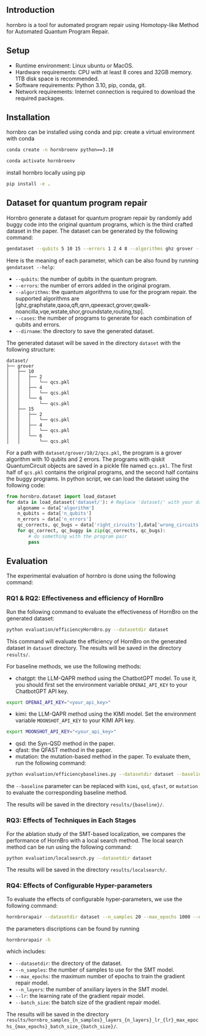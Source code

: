 ## Introduction
hornbro is a tool for automated program repair using Homotopy-like Method for Automated Quantum Program Repair.
## Setup
- Runtime environment: Linux ubuntu or MacOS.
- Hardware requirements: CPU with at least 8 cores and 32GB memory. 1TB disk space is recommended.
- Software requirements: Python 3.10, pip, conda, git.
- Network requirements: Internet connection is required to download the required packages.
## Installation
hornbro can be installed using conda and pip:
create a virtual environment with conda
```bash
conda create -n hornbroenv python==3.10
```
```bash
conda activate hornbroenv
```

install hornbro locally using pip

```bash
pip install -e .
```

## Dataset for quantum program repair
Hornbro generate a dataset for quantum program repair by randomly add buggy code into the original quantum programs, which is the third crafted dataset in the paper. The dataset can be generated by the following command:
```bash
gendataset --qubits 5 10 15 --errors 1 2 4 8 --algorithms ghz grover --cases 50 --dirname dataset
```
Here is the meaning of each parameter, which can be also found by running `gendataset --help`:
- `--qubits`: the number of qubits in the quantum program.
- `--errors`: the number of errors added in the original program.
- `--algorithms`: the quantum algorithms to use for the program repair. the supported algorithms are [ghz,graphstate,qaoa,qft,qnn,qpeexact,grover,qwalk-noancilla,vqe,wstate,shor,groundstate,routing,tsp].
- `--cases`: the number of programs to generate for each combination of qubits and errors.
- `--dirname`: the directory to save the generated dataset.

The generated dataset will be saved in the directory `dataset` with the following structure:
```
dataset/
├── grover
│   ├── 10
│   │   ├── 2
│   │   │   └── qcs.pkl
│   │   ├── 4
│   │   │   └── qcs.pkl
│   │   └── 6
│   │       └── qcs.pkl
│   ├── 15
│   │   ├── 2
│   │   │   └── qcs.pkl
│   │   ├── 4
│   │   │   └── qcs.pkl
│   │   └── 6
│   │       └── qcs.pkl
```
For a path with `dataset/grover/10/2/qcs.pkl`, the program is a grover algorithm with 10 qubits and 2 errors. The programs with qiskit QuantumCircuit objects are saved in a pickle file named `qcs.pkl`.
The first half of `qcs.pkl` contains the original programs, and the second half contains the buggy programs.
In python script, we can load the dataset using the following code:
```python
from hornbro.dataset import load_dataset
for data in load_dataset('dataset/'): # Replace 'dataset/' with your dataset directory.
    algoname = data['algorithm']
    n_qubits = data['n_qubits']
    n_errors = data['n_errors']
    qc_corrects, qc_bugs = data['right_circuits'],data['wrong_circuits']
    for qc_correct, qc_buggy in zip(qc_corrects, qc_bugs):
        # do something with the program pair
        pass
```

## Evaluation
The experimental evaluation of hornbro is done using the following command:
### RQ1 \& RQ2: Effectiveness and efficiency of HornBro
Run the following command to evaluate the effectiveness of HornBro on the generated dataset:
```bash
python evaluation/efficiencyHornBro.py --datasetdir dataset
```
This command will evaluate the efficiency of HornBro on the generated dataset in `dataset` directory. The results will be saved in the directory `results/`.

For baseline methods, we use the following methods:
- chatgpt: the LLM-QAPR method using the ChatbotGPT model. To use it, you should first set the environment variable `OPENAI_API_KEY` to your ChatbotGPT API key.
```bash
export OPENAI_API_KEY="<your_api_key>"
```
- kimi: the LLM-QAPR method using the KIMI model. Set the environment variable `MOONSHOT_API_KEY` to your KIMI API key.
```bash
export MOONSHOT_API_KEY="<your_api_key>"
```
- qsd: the Syn-QSD method in the paper.
- qfast: the QFAST method in the paper.
- mutation: the mutation-based method in the paper.
To evaluate them, run the following command:
```bash
python evaluation/efficiencybaselines.py --datasetdir dataset --baseline chatgpt
```
the `--baseline` parameter can be replaced with `kimi`, `qsd`, `qfast`, or `mutation` to evaluate the corresponding baseline method.

The results will be saved in the directory `results/{baseline}/`.

### RQ3: Effects of Techniques in Each Stages
For the ablation study of the SMT-based localization, we compares the performance of HornBro with a local search method. The local search method can be run using the following command:
```bash
python evaluation/localsearch.py --datasetdir dataset
```
The results will be saved in the directory `results/localsearch/`.

### RQ4: Effects of Configurable Hyper-parameters
To evaluate the effects of configurable hyper-parameters, we use the following command:
```bash
hornbrorapair --datasetdir dataset --n_samples 20 --max_epochs 1000 --n_layers 3 --lr 0.1 --batch_size 100
```
the parameters discriptions can be found by running 
```bash
hornbrorapair -h
```
which includes:
- `--datasetdir`: the directory of the dataset.
- `--n_samples`: the number of samples to use for the SMT model.
- `--max_epochs`: the maximum number of epochs to train the gradient repair model.
- `--n_layers`: the number of anxiliary layers in the SMT model.
- `--lr`: the learning rate of the gradient repair model.
- `--batch_size`: the batch size of the gradient repair model.

The results will be saved in the directory `results/hornbro_samples_{n_samples}_layers_{n_layers}_lr_{lr}_max_epochs_{max_epochs}_batch_size_{batch_size}/`.
